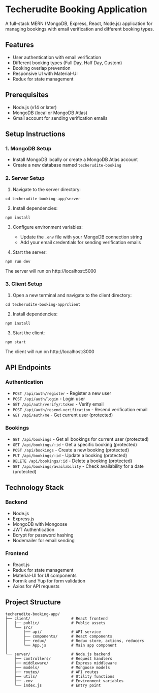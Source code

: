 # Techerudite Booking Application

A full-stack MERN (MongoDB, Express, React, Node.js) application for managing bookings with email verification and different booking types.

## Features

- User authentication with email verification
- Different booking types (Full Day, Half Day, Custom)
- Booking overlap prevention
- Responsive UI with Material-UI
- Redux for state management

## Prerequisites

- Node.js (v14 or later)
- MongoDB (local or MongoDB Atlas)
- Gmail account for sending verification emails

## Setup Instructions

### 1. MongoDB Setup

- Install MongoDB locally or create a MongoDB Atlas account
- Create a new database named `techerudite-booking`

### 2. Server Setup

1. Navigate to the server directory:
```
cd techerudite-booking-app/server
```

2. Install dependencies:
```
npm install
```

3. Configure environment variables:
   - Update the `.env` file with your MongoDB connection string
   - Add your email credentials for sending verification emails

4. Start the server:
```
npm run dev
```

The server will run on http://localhost:5000

### 3. Client Setup

1. Open a new terminal and navigate to the client directory:
```
cd techerudite-booking-app/client
```

2. Install dependencies:
```
npm install
```

3. Start the client:
```
npm start
```

The client will run on http://localhost:3000

## API Endpoints

### Authentication

- `POST /api/auth/register` - Register a new user
- `POST /api/auth/login` - Login user
- `GET /api/auth/verify/:token` - Verify email
- `POST /api/auth/resend-verification` - Resend verification email
- `GET /api/auth/me` - Get current user (protected)

### Bookings

- `GET /api/bookings` - Get all bookings for current user (protected)
- `GET /api/bookings/:id` - Get a specific booking (protected)
- `POST /api/bookings` - Create a new booking (protected)
- `PUT /api/bookings/:id` - Update a booking (protected)
- `DELETE /api/bookings/:id` - Delete a booking (protected)
- `GET /api/bookings/availability` - Check availability for a date (protected)

## Technology Stack

### Backend
- Node.js
- Express.js
- MongoDB with Mongoose
- JWT Authentication
- Bcrypt for password hashing
- Nodemailer for email sending

### Frontend
- React.js
- Redux for state management
- Material-UI for UI components
- Formik and Yup for form validation
- Axios for API requests

## Project Structure

```
techerudite-booking-app/
├── client/                  # React frontend
│   ├── public/              # Public assets
│   └── src/
│       ├── api/             # API service
│       ├── components/      # React components
│       ├── redux/           # Redux store, actions, reducers
│       └── App.js           # Main app component
│
└── server/                  # Node.js backend
    ├── controllers/         # Request handlers
    ├── middleware/          # Express middleware
    ├── models/              # Mongoose models
    ├── routes/              # API routes
    ├── utils/               # Utility functions
    ├── .env                 # Environment variables
    └── index.js             # Entry point
``` 